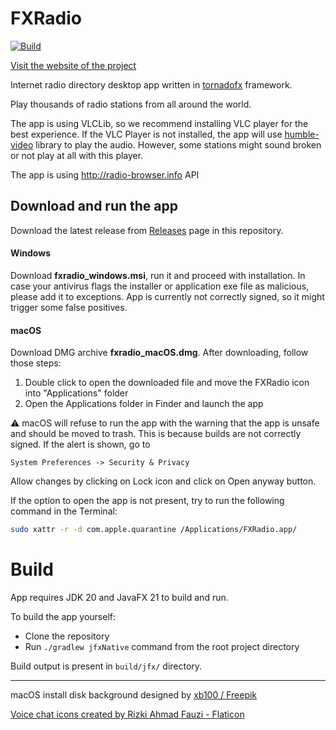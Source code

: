 # FXRadio

[![Build](https://github.com/Joseph5610/fxradio/actions/workflows/main.yml/badge.svg?branch=master)](https://github.com/Joseph5610/fxradio-main/actions/workflows/main.yml)

[Visit the website of the project](https://hudacek.online/fxradio)

Internet radio directory desktop app written in [tornadofx](https://tornadofx.io) framework.

Play thousands of radio stations from all around the world.

The app is using VLCLib, so we recommend installing VLC player for the best experience.
If the VLC Player is not installed, the app will use [humble-video](https://github.com/artclarke/humble-video) library
to play the audio.
However, some stations might sound broken or not play at all with this player.

The app is using http://radio-browser.info API

## Download and run the app

Download the latest release from [Releases](https://github.com/Joseph5610/fxradio/releases) page in this repository.

#### Windows

Download **fxradio_windows.msi**, run it and proceed with installation.
In case your antivirus flags the installer or application exe file as malicious, please add it to exceptions. App is
currently not correctly signed, so it might trigger some false positives.

#### macOS

Download DMG archive **fxradio_macOS.dmg**. After downloading, follow those steps:

1. Double click to open the downloaded file and move the FXRadio icon into "Applications" folder
2. Open the Applications folder in Finder and launch the app

:warning: macOS will refuse to run the app with the warning that the app is unsafe and should be moved to trash.
This is because builds are not correctly signed. If the alert is shown, go to

```
System Preferences -> Security & Privacy 
```

Allow changes by clicking on Lock icon and click on Open anyway button.

If the option to open the app is not present, try to run the following command in the Terminal:

```bash
sudo xattr -r -d com.apple.quarantine /Applications/FXRadio.app/
```

# Build

App requires JDK 20 and JavaFX 21 to build and run.

To build the app yourself:

- Clone the repository
- Run ```./gradlew jfxNative``` command from the root project directory

Build output is present in ```build/jfx/``` directory.

-----------------------------------------------------
macOS install disk background designed by [xb100 / Freepik](https://www.freepik.com/author/xb100)

[Voice chat icons created by Rizki Ahmad Fauzi - Flaticon](https://www.flaticon.com/free-icons/voice-chat)
